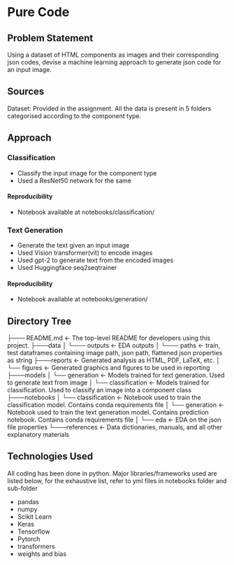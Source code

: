 # Pure Code

## Problem Statement

Using a dataset of HTML components as images and their corresponding json codes, devise a machine learning approach to generate json code for an input image.

## Sources

Dataset: Provided in the assignment.
All the data is present in 5 folders categorised according to the component type.

## Approach

### Classification

- Classify the input image for the component type
- Used a ResNet50 network for the same

#### Reproducibility

- Notebook available at notebooks/classification/

### Text Generation

- Generate the text given an input image
- Used Vision transformer(vit) to encode images
- Used gpt-2 to generate text from the encoded images
- Used Huggingface seq2seqtrainer

#### Reproducibility

- Notebook available at notebooks/generation/

## Directory Tree

├─── README.md <- The top-level README for developers using this project.
├───data
│ └─── outputs <- EDA outputs
│ └─── paths <- train, test dataframes containing image path, json path, flattened json properties as string
├───reports <- Generated analysis as HTML, PDF, LaTeX, etc.
│ └── figures <- Generated graphics and figures to be used in reporting
├───models
│ └── generation <- Models trained for text generation. Used to generate text from image
│ └── classification <- Models trained for classification. Used to classify an image into a component class
├───notebooks
│ └── classification <- Notebook used to train the classification model. Contains conda requirements file
│ └── generation <- Notebook used to train the text generation model. Contains prediction notebook. Contains conda requirements file
│ └── eda <- EDA on the json file properties
└───references <- Data dictionaries, manuals, and all other explanatory materials

## Technologies Used

All coding has been done in python. Major libraries/frameworks used are listed below, for the exhaustive list, refer to yml files in notebooks folder and sub-folder

- pandas
- numpy
- Scikit Learn
- Keras
- Tensorflow
- Pytorch
- transformers
- weights and bias
